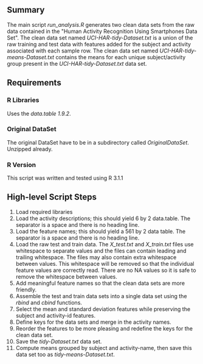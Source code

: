 ## Summary

The main script *run_analysis.R* generates two clean data sets from the raw data contained in the "Human Activity Recognition Using Smartphones Data Set".  The clean data set named *UCI-HAR-tidy-Dataset.txt* is a union of the raw training and test data with features added for the subject and activity associated with each sample row.  The clean data set named *UCI-HAR-tidy-means-Dataset.txt* contains the means for each unique subject/activity group present in the *UCI-HAR-tidy-Dataset.txt* data set.

## Requirements

### R Libraries

Uses the *data.table 1.9.2*.

### Original DataSet

The original DataSet have to be in a subdirectory called *OriginalDataSet*. Unzipped already.

### R Version

This script was written and tested using R 3.1.1

## High-level Script Steps

1. Load required libraries
2. Load the activity descriptions; this should yield 6 by 2 data.table.  The separator is a space and there is no heading line.
3. Load the feature names; this should yield a 561 by 2 data table.  The separator is a space and there is no heading line.
4. Load the raw test and train data.  The *X_test.txt* and *X_train.txt* files use whitespace to separate values and the files can contain leading and trailing whitespace.  The files may also contain extra whitespace between values.  This whitespace will be removed so that the individual feature values are correctly read.  There are no NA values so it is safe to remove the whitespace between values.
5. Add meaningful feature names so that the clean data sets are more friendly.
6. Assemble the test and train data sets into a single data set using the *rbind* and *cbind* functions.
7. Select the mean and standard deviation features while preserving the subject and activity-id features.
8. Define keys for the data sets and merge in the activity names.
9. Reorder the features to be more pleasing and redefine the keys for the clean data set.
10. Save the *tidy-Dataset.txt* data set.
11. Compute means grouped by subject and activity-name, then save this data set too as *tidy-means-Dataset.txt*.

